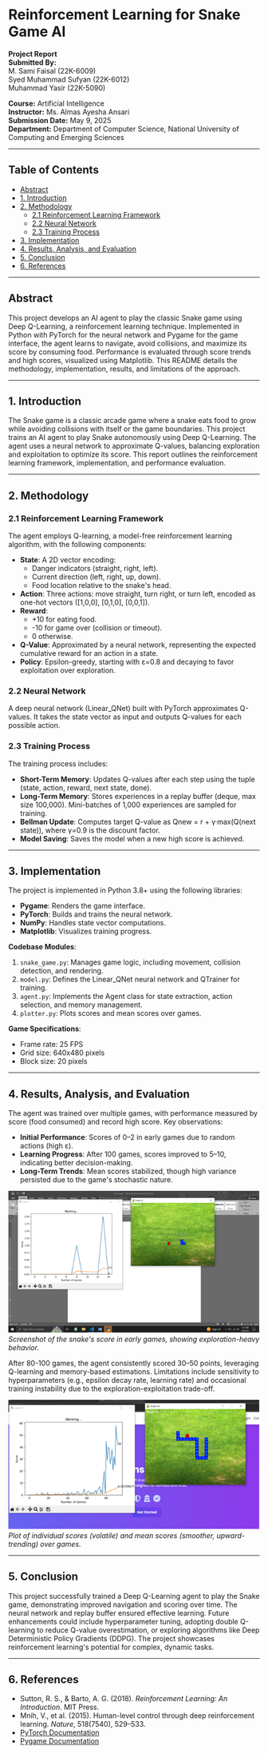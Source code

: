 # Reinforcement Learning for Snake Game AI

**Project Report**  
**Submitted By:**  
M. Sami Faisal (22K-6009)  
Syed Muhammad Sufyan (22K-6012)  
Muhammad Yasir (22K-5090)  

**Course:** Artificial Intelligence  
**Instructor:** Ms. Almas Ayesha Ansari  
**Submission Date:** May 9, 2025  
**Department:** Department of Computer Science, National University of Computing and Emerging Sciences  

---

## Table of Contents
- [Abstract](#abstract)
- [1. Introduction](#1-introduction)
- [2. Methodology](#2-methodology)
  - [2.1 Reinforcement Learning Framework](#21-reinforcement-learning-framework)
  - [2.2 Neural Network](#22-neural-network)
  - [2.3 Training Process](#23-training-process)
- [3. Implementation](#3-implementation)
- [4. Results, Analysis, and Evaluation](#4-results-analysis-and-evaluation)
- [5. Conclusion](#5-conclusion)
- [6. References](#6-references)

---

## Abstract
This project develops an AI agent to play the classic Snake game using Deep Q-Learning, a reinforcement learning technique. Implemented in Python with PyTorch for the neural network and Pygame for the game interface, the agent learns to navigate, avoid collisions, and maximize its score by consuming food. Performance is evaluated through score trends and high scores, visualized using Matplotlib. This README details the methodology, implementation, results, and limitations of the approach.

---

## 1. Introduction
The Snake game is a classic arcade game where a snake eats food to grow while avoiding collisions with itself or the game boundaries. This project trains an AI agent to play Snake autonomously using Deep Q-Learning. The agent uses a neural network to approximate Q-values, balancing exploration and exploitation to optimize its score. This report outlines the reinforcement learning framework, implementation, and performance evaluation.

---

## 2. Methodology

### 2.1 Reinforcement Learning Framework
The agent employs Q-learning, a model-free reinforcement learning algorithm, with the following components:
- **State**: A 2D vector encoding:
  - Danger indicators (straight, right, left).
  - Current direction (left, right, up, down).
  - Food location relative to the snake's head.
- **Action**: Three actions: move straight, turn right, or turn left, encoded as one-hot vectors ([1,0,0], [0,1,0], [0,0,1]).
- **Reward**:
  - +10 for eating food.
  - -10 for game over (collision or timeout).
  - 0 otherwise.
- **Q-Value**: Approximated by a neural network, representing the expected cumulative reward for an action in a state.
- **Policy**: Epsilon-greedy, starting with ε=0.8 and decaying to favor exploitation over exploration.

### 2.2 Neural Network
A deep neural network (Linear_QNet) built with PyTorch approximates Q-values. It takes the state vector as input and outputs Q-values for each possible action.

### 2.3 Training Process
The training process includes:
- **Short-Term Memory**: Updates Q-values after each step using the tuple (state, action, reward, next state, done).
- **Long-Term Memory**: Stores experiences in a replay buffer (deque, max size 100,000). Mini-batches of 1,000 experiences are sampled for training.
- **Bellman Update**: Computes target Q-value as Qnew = r + γ·max(Q(next state)), where γ=0.9 is the discount factor.
- **Model Saving**: Saves the model when a new high score is achieved.

---

## 3. Implementation
The project is implemented in Python 3.8+ using the following libraries:
- **Pygame**: Renders the game interface.
- **PyTorch**: Builds and trains the neural network.
- **NumPy**: Handles state vector computations.
- **Matplotlib**: Visualizes training progress.

**Codebase Modules**:
1. `snake_game.py`: Manages game logic, including movement, collision detection, and rendering.
2. `model.py`: Defines the Linear_QNet neural network and QTrainer for training.
3. `agent.py`: Implements the Agent class for state extraction, action selection, and memory management.
4. `plotter.py`: Plots scores and mean scores over games.

**Game Specifications**:
- Frame rate: 25 FPS
- Grid size: 640x480 pixels
- Block size: 20 pixels

---

## 4. Results, Analysis, and Evaluation
The agent was trained over multiple games, with performance measured by score (food consumed) and record high score. Key observations:
- **Initial Performance**: Scores of 0–2 in early games due to random actions (high ε).
- **Learning Progress**: After 100 games, scores improved to 5–10, indicating better decision-making.
- **Long-Term Trends**: Mean scores stabilized, though high variance persisted due to the game's stochastic nature.

![Initial Snake Score](images/before.png)  
*Screenshot of the snake's score in early games, showing exploration-heavy behavior.*

After 80-100 games, the agent consistently scored 30–50 points, leveraging Q-learning and memory-based estimations. Limitations include sensitivity to hyperparameters (e.g., epsilon decay rate, learning rate) and occasional training instability due to the exploration-exploitation trade-off.

![Score Trend](images/after.png)  
*Plot of individual scores (volatile) and mean scores (smoother, upward-trending) over games.*

---

## 5. Conclusion
This project successfully trained a Deep Q-Learning agent to play the Snake game, demonstrating improved navigation and scoring over time. The neural network and replay buffer ensured effective learning. Future enhancements could include hyperparameter tuning, adopting double Q-learning to reduce Q-value overestimation, or exploring algorithms like Deep Deterministic Policy Gradients (DDPG). The project showcases reinforcement learning's potential for complex, dynamic tasks.

---

## 6. References
- Sutton, R. S., & Barto, A. G. (2018). *Reinforcement Learning: An Introduction*. MIT Press.
- Mnih, V., et al. (2015). Human-level control through deep reinforcement learning. *Nature*, 518(7540), 529–533.
- [PyTorch Documentation](https://pytorch.org/docs/stable/index.html)
- [Pygame Documentation](https://www.pygame.org/docs/)

